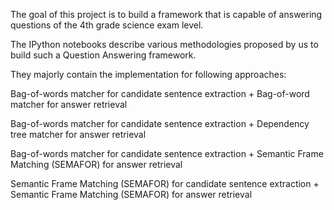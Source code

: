 

The goal of this project is to build a framework that is capable of answering questions of the 4th grade science exam level.

The IPython notebooks describe various methodologies proposed by us to build such a Question Answering framework.

They majorly contain the implementation for following approaches:

Bag-of-words matcher for candidate sentence extraction + Bag-of-word matcher for answer retrieval

Bag-of-words matcher for candidate sentence extraction + Dependency tree matcher for answer retrieval

Bag-of-words matcher for candidate sentence extraction + Semantic Frame Matching (SEMAFOR) for answer retrieval

Semantic Frame Matching (SEMAFOR) for candidate sentence extraction + Semantic Frame Matching (SEMAFOR) for answer retrieval
